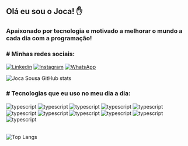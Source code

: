 ## Olá eu sou o Joca! ✋
### Apaixonado por tecnologia e motivado a melhorar o mundo a cada dia com a programação!

### # Minhas redes sociais:
[![Linkedin](https://img.shields.io/badge/LinkedIn-0077B5?style=for-the-badge&logo=linkedin&logoColor=white)](https://www.linkedin.com/in/jocasousa/)
[![Instagram](https://img.shields.io/badge/Instagram-E4405F?style=for-the-badge&logo=instagram&logoColor=white)](https://www.instagram.com/jocaasouzaa/)
[![WhatsApp](https://img.shields.io/badge/WhatsApp-25D366?style=for-the-badge&logo=whatsapp&logoColor=white)](https://whatsa.me/5521988602609/?t=Ol%C3%A1,%20estou%20vindo%20pelo%20Github!)

![Joca Sousa GitHub stats](https://github-readme-stats-jocasousa.vercel.app/api?username=jocasousa&show_icons=true&theme=dracula)

### # Tecnologias que eu uso no meu dia a dia:

<div style="display: inline_block">
    <img align="center" alt="typescript" src="https://img.shields.io/badge/TypeScript-007ACC?style=for-the-badge&logo=typescript&logoColor=white" />
    <img align="center" alt="typescript" src="https://img.shields.io/badge/JavaScript-F7DF1E?style=for-the-badge&logo=javascript&logoColor=black" />
    <img align="center" alt="typescript" src="https://img.shields.io/badge/React-20232A?style=for-the-badge&logo=react&logoColor=61DAFB" />
    <img align="center" alt="typescript" src="https://img.shields.io/badge/React_Native-20232A?style=for-the-badge&logo=react&logoColor=61DAFB" />
    <img align="center" alt="typescript" src="https://img.shields.io/badge/Tailwind_CSS-38B2AC?style=for-the-badge&logo=tailwind-css&logoColor=white" />
    <img align="center" alt="typescript" src="https://img.shields.io/badge/Sass-CC6699?style=for-the-badge&logo=sass&logoColor=white" />
    <img align="center" alt="typescript" src="https://img.shields.io/badge/styled--components-DB7093?style=for-the-badge&logo=styled-components&logoColor=white" />
    <img align="center" alt="typescript" src="https://img.shields.io/badge/Material--UI-0081CB?style=for-the-badge&logo=material-ui&logoColor=white" />
    <img align="center" alt="typescript" src="https://img.shields.io/badge/GitHub-100000?style=for-the-badge&logo=github&logoColor=white" />
    <img align="center" alt="typescript" src="https://img.shields.io/badge/HTML5-E34F26?style=for-the-badge&logo=html5&logoColor=white" />
    <img align="center" alt="typescript" src="https://img.shields.io/badge/CSS3-1572B6?style=for-the-badge&logo=css3&logoColor=white" />
    <br/>
    <br/>
</div>


![Top Langs](https://github-readme-stats-jocasousa.vercel.app/api/top-langs/?username=jocasousa)
